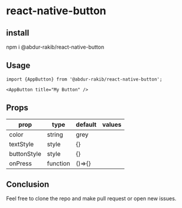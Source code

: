# react-native-button

## install
npm i @abdur-rakib/react-native-button

## Usage

    import {AppButton} from '@abdur-rakib/react-native-button';

    <AppButton title="My Button" />

## Props

| prop        | type     | default | values |
| ----------- | -------- | ------- | ------ |
| color       | string   | grey    |        |
| textStyle   | style    | {}      |        |
| buttonStyle | style    | {}      |        |
| onPress     | function | ()=>{}  |        |

## Conclusion

Feel free to clone the repo and make pull request or open new issues.
